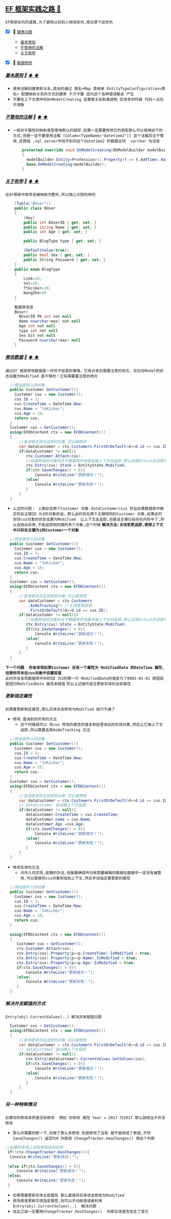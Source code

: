 <a id="top" href="#top">EF 框架实践之路  :maple_leaf:</a> 
----
`EF框架采坑的道路,为了避免以后别人继续采坑,我记录下这些坑`

- [x] :maple_leaf: <a href="#CreateTable">`建表问题`</a>
  - <a href="#Basiyuanze">`基本原则`</a>
  - <a href="#ZhujieNotNeedUse">`不管用的注解`</a>
  - <a href="#Enumyingshe">`关于枚举`</a>
- [x] :maple_leaf: <a href="#DataSave">`数据修改`</a>


#####  <a id="Basiyuanze" href="#Basiyuanze">基本原则</a>  :star2: <a href="#top"> :arrow_up:  :arrow_up:</a>
* `使用注解创建表和关系,其他的通过 表名+Map 类继承 EntityTypeConfiguration<表名> 配置映射关系的方式创建表 千万不要 因为这个各种错误都会
产生`
* `不要在上下文类中的OnModelCreating 设置表关系和表结构 实体多的时候 代码一点也不清晰`
#####  <a id="ZhujieNotNeedUse" href="#ZhujieNotNeedUse">不管用的注解</a>  :star2: <a href="#top"> :arrow_up:  :arrow_up:</a>
* `一般对于属性的映射类型使用默认的就好,如果一定需要修改它的类型那么可以使用如下的方式,但是一定不要使用注解 [Column(TypeName="datetime2")]
这个注解完全不管用,还报错 ,sql server中找不到对这个datetime2 的数据支持  varchar 也没有`

  ```C#
      protected override void OnModelCreating(DbModelBuilder modelBuilder)
      {
        modelBuilder.Entity<Profession>().Property(t => t.AddTime).HasColumnType("datetime2");
        base.OnModelCreating(modelBuilder);
      }
  ```
#####  <a id="Enumyingshe" href="#Enumyingshe">关于枚举</a>  :star2: <a href="#top"> :arrow_up:  :arrow_up:</a>
`在EF框架中枚举会被映射为整形,所以放心大胆的用吧`
```C#
    [Table("BUser")]
    public class BUser
    {
        [Key]
        public int BUserID { get; set; }
        public string Name { get; set; }
        public int Age { get; set; }

        public BlogType type { get; set; }

        [DefaultValue(true)]
        public bool Sex { get; set; }
        public String Password { get; set; }
    }
    public enum BlogType
    {
        Link=10,
        Val=20,
        Ttkciker=30,
        WangZhe=40
    }
    
    数据库信息
    BUser{
      BUserID PK int not null
      Name nvarchar(max) not null
      Age int not null
      type int not null
      Sex bit not null
      Password nvarchar(max) null
    }
```
#####  <a id="DataSave" href="#DataSave">修改数据</a>  :star2: <a href="#top"> :arrow_up:  :arrow_up:</a>
`通过EF 框架修改数据是一件并不容易的事情，它有许多的需要注意的地方，仅仅将Model的状态设置为Modified 是不够的！它有需要要注意的地方`
```C#
  //假设是传入的对象
  public Customer GetCustomer(){
    Customer cus = new Customer();
    cus.ID = 3;
    cus.CreateTime = DateTime.Now;
    cus.Name = "JxKicker";
    cus.Age = 18;
    return cus;
  }
  Customer cus = GetCustomer();
  using(EFDbContent ctx = new EFDbContent())
  {
      //查询是否存在这样的对象 可以被修改
      var dataCustomer = ctx.Customers.FirstOrDefault(d=>d.id == cus.ID);
      if(dataCustomer != null){
         ctx.Customer.Attach(cus);
         //如果附加的对象存在于数据库中但是未被上下文所追踪,那么应用Attach方法使其被Customer所追踪。
         ctx.Entry(cus).State = EntityState.Modified;
         if(ctx.SaveChanges() > 0){
             Console.WriteLine("更新成功！");
         }else{
             Console.WriteLine("更新失败！");
         }
      }
  }
```
* `上述的问题： 上面存在两个Customer 对象 dataCustomer/cus 并且如果数据库中确实存在主键ID 为3的对象的话，那么此时存在两个主键相同的Customer
对象,如果此时你将cus对象的状态设置为Modified  让上下文去追踪,但是该主键已经存在内存中了,所以会抛出异常,不能追踪相同键的多个对象,这个时候`
**`解决方法:关闭变更追踪,使得上下文中只存在主键为1的Customer一个对象`**
```C#
  //假设是传入的对象
  public Customer GetCustomer(){
    Customer cus = new Customer();
    cus.ID = 3;
    cus.CreateTime = DateTime.Now;
    cus.Name = "JxKicker";
    cus.Age = 18;
    return cus;
  }
  Customer cus = GetCustomer();
  using(EFDbContent ctx = new EFDbContent())
  {
      //查询是否存在这样的对象 可以被修改
      var dataCustomer = ctx.Customers
          .AsNoTracking() //关闭变更追踪
          .FirstOrDefault(d=>d.id == cus.ID);
      if(dataCustomer != null){0
         //如果附加的对象存在于数据库中但是未被上下文所追踪,那么应用Attach方法使其被Customer所追踪。
         ctx.Entry(cus).State = EntityState.Modified;
         if(ctx.SaveChanges() > 0){
             Console.WriteLine("更新成功！");
         }else{
             Console.WriteLine("更新失败！");
         }
      }
  }
```
**`下一个问题  你会发现如果Customer 还有一个属性为 ModifiedDate 的DateTime 属性,但是你并未在cus对象中设置其值`** <br/>
`此时你会发现数据库中你的ID 为3的哪一行 ModifiedDate的值变为了0001-01-01 原因就是因为ModifiedDate 属性未赋值` `所以上述操作适合更新实体的全部属性`
##### 更新指定属性
`如果要更新制定属性,那么实体状态修改为Modified 就行不通了`
* `修改 查询到的实体的方法`
  * `这个时候就可以 将cus 修改的属性的值复制给查询出的实体对象,然后让它被上下文追踪,所以需要去除AsNoTracking 方法`
```C#
  //假设是传入的对象
  public Customer GetCustomer(){
    Customer cus = new Customer();
    cus.ID = 3;
    cus.CreateTime = DateTime.Now;
    cus.Name = "JxKicker";
    cus.Age = 18;
    return cus;
  }
  Customer cus = GetCustomer();
  using(EFDbContent ctx = new EFDbContent())
  {
      //查询是否存在这样的对象 可以被修改
      var dataCustomer = ctx.Customers.FirstOrDefault(d=>d.id == cus.ID);
      // dataCustomer 自动被上下文追踪
      if(dataCustomer != null){
         dataCustomer.CreateTime = cus.CreateTime;
         dataCustomer.name = cus.Name;
         dataCustomer.Age =cus.Age;
         if(ctx.SaveChanges() > 0){
             Console.WriteLine("更新成功！");
         }else{
             Console.WriteLine("更新失败！");
         }
      }
  }
```
* `修改实体的方法`
  * `对传入的实体,偷懒的办法,但是要确保传归来需要编辑的数据在数据中一定没有被篡改,可以直接将cus对象附加到上下文,然后手动指定要更新的属性`
```C#
  //假设是传入的对象
  public Customer GetCustomer(){
    Customer cus = new Customer();
    cus.ID = 3;
    cus.CreateTime = DateTime.Now;
    cus.Name = "JxKicker";
    cus.Age = 18;
    return cus;
  }
  
  using(EFDbContent ctx = new EFDbContent())
  {
     Customer cus = GetCustomer();
     ctx.Customer.Attach(cus);
     ctx.Entry(cus).Property(p=>p.CreateTime).IsModified = true;
     ctx.Entry(cus).Property(p=>p.Name).IsModified = true;
     ctx.Entry(cus).Property(p=>p.Age).IsModified = true;
     if(ctx.SaveChanges() > 0){
         Console.WriteLine("更新成功！");
     }else{
         Console.WriteLine("更新失败！");
     }
  }
```
##### 解决并发赋值的方式
`Entry(obj).CurrentValues(..) 解决并发赋值问题`
```C#
  Customer cus = GetCustomer();
  using(EFDbContent ctx = new EFDbContent())
  {
      //查询是否存在这样的对象 可以被修改
      var dataCustomer = ctx.Customers.FirstOrDefault(d=>d.id == cus.ID);
      // dataCustomer 自动被上下文追踪
      if(dataCustomer != null){
         ctx.Entry(dataCustomer).CurrentValues.SetValues(cus);
         if(ctx.SaveChanges() > 0){
             Console.WriteLine("更新成功！");
         }else{
             Console.WriteLine("更新失败！");
         }
      }
  }
```
##### 另一种特殊情况
`如果你的修改本质是没有修改  例如 你修改 属性 Year = 2017 为2017 那么就相当于并没修改`
* `那么你需要判断一下,你做了那么多修改 到底修改了没有 是不是改成了原值,不然 SaveChanges() 返回为0 你胆信 ChangeTracker.HasChanges() 用这个判断`
```C#
//如果你本质上没有修改任何东西
 if(!ctx.ChangeTracker.HasChanges()){
  Console.WriteLine("更新成功！");
  
 }else if(ctx.SaveChanges() > 0){
     Console.WriteLine("更新成功！");
 }else{
     Console.WriteLine("更新失败！");
 }
```
* `如果需要更新实体全部属性 那么直接将实体状态修改为Modified`
* `若场景是更新实体指定属性,则可以手动赋值或者利用Entry(obj).CurrentValues(..)  解决问题`
* `在此之前一定要用ChangeTracker.HasChanges()  判断实体是否发生了变化`





